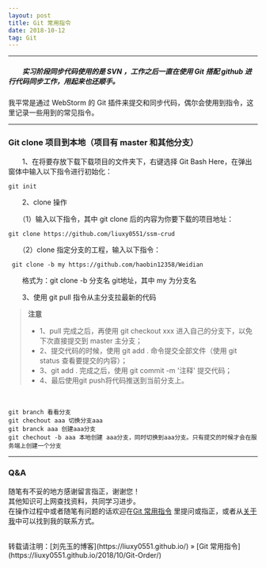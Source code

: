 ```yaml
---
layout: post
title: Git 常用指令
date: 2018-10-12
tag: Git
---
```


___
##### 　　实习阶段同步代码使用的是 SVN ，工作之后一直在使用 Git 搭配 github 进行代码同步工作，用起来也还顺手。

我平常是通过 WebStorm 的 Git 插件来提交和同步代码，偶尔会使用到指令，这里记录一些用到的常见指令。

___

### Git clone 项目到本地（项目有 master 和其他分支）

　　1、在将要存放下载下载项目的文件夹下，右键选择 Git Bash Here，在弹出窗体中输入以下指令进行初始化：

    git init

　　2、clone 操作

　　（1）输入以下指令，其中 git clone 后的内容为你要下载的项目地址：

    git clone https://github.com/liuxy0551/ssm-crud

　　（2）clone 指定分支的工程，输入以下指令：

     git clone -b my https://github.com/haobin12358/Weidian
     
　　格式为：git clone -b 分支名 git地址，其中 my 为分支名

　　3、使用 git pull 指令从主分支拉最新的代码

>**注意**
>* 1、pull 完成之后，再使用 git checkout xxx 进入自己的分支下，以免下次直接提交到 master 主分支；
>* 2、提交代码的时候，使用 git add . 命令提交全部文件（使用 git status 查看要提交的内容）；
>* 3、git add . 完成之后，使用 git commit -m '注释' 提交代码；
>* 4、最后使用git push将代码推送到当前分支上。

<br>

    git branch 看看分支 
    git chechout aaa 切换分支aaa 
    git branck aaa 创建aaa分支 
    git chechout -b aaa 本地创建 aaa分支，同时切换到aaa分支。只有提交的时候才会在服务端上创建一个分支

___
### Q&A

随笔有不妥的地方感谢留言指正，谢谢您！  
其他知识可上网查找资料，共同学习进步。  
在操作过程中或者随笔有问题的话欢迎在[Git 常用指令](https://liuxy0551.github.io/2018/10/Git-Order/) 里提问或指正，或者从[关于我](https://liuxy0551.github.io/about/)中可以找到我的联系方式。


<br>
转载请注明：[刘先玉的博客](https://liuxy0551.github.io/) » [Git 常用指令](https://liuxy0551.github.io/2018/10/Git-Order/)
